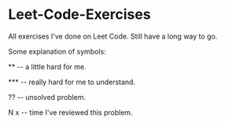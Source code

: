 # Leet-Code-Exercises
All exercises I've done on Leet Code. Still have a long way to go.

Some explanation of symbols:

** -- a little hard for me.

*** -- really hard for me to understand.

?? -- unsolved problem.

N x -- time I've reviewed this problem.
